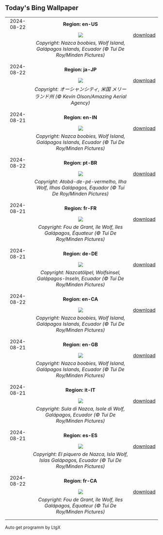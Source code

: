 ## Today's Bing Wallpaper
|      |      |      |
| :----: | :----: | :----: |
|2024-08-22|**Region: en-US**||
||![](https://www.bing.com/th?id=OHR.NazcaBooby_EN-US0971401791_UHD.jpg&pid=hp&w=1152&h=648&rs=1&c=4)| [download](https://www.bing.com/th?id=OHR.NazcaBooby_EN-US0971401791_UHD.jpg)|
||*Copyright: Nazca boobies, Wolf Island, Galápagos Islands, Ecuador (© Tui De Roy/Minden Pictures)*
||
|||
|2024-08-22|**Region: ja-JP**||
||![](https://www.bing.com/th?id=OHR.OceanCityMD_JA-JP5837703169_UHD.jpg&pid=hp&w=1152&h=648&rs=1&c=4)| [download](https://www.bing.com/th?id=OHR.OceanCityMD_JA-JP5837703169_UHD.jpg)|
||*Copyright: オーシャンシティ, 米国 メリーランド州 (© Kevin Olson/Amazing Aerial Agency)*
||
|||
|2024-08-21|**Region: en-IN**||
||![](https://www.bing.com/th?id=OHR.NazcaBooby_EN-IN0321873603_UHD.jpg&pid=hp&w=1152&h=648&rs=1&c=4)| [download](https://www.bing.com/th?id=OHR.NazcaBooby_EN-IN0321873603_UHD.jpg)|
||*Copyright: Nazca boobies, Wolf Island, Galápagos Islands, Ecuador (© Tui De Roy/Minden Pictures)*
||
|||
|2024-08-22|**Region: pt-BR**||
||![](https://www.bing.com/th?id=OHR.NazcaBooby_PT-BR5782154593_UHD.jpg&pid=hp&w=1152&h=648&rs=1&c=4)| [download](https://www.bing.com/th?id=OHR.NazcaBooby_PT-BR5782154593_UHD.jpg)|
||*Copyright: Atobá-de-pé-vermelho, Ilha Wolf, Ilhas Galápagos, Equador (© Tui De Roy/Minden Pictures)*
||
|||
|2024-08-21|**Region: fr-FR**||
||![](https://www.bing.com/th?id=OHR.NazcaBooby_FR-FR8760221120_UHD.jpg&pid=hp&w=1152&h=648&rs=1&c=4)| [download](https://www.bing.com/th?id=OHR.NazcaBooby_FR-FR8760221120_UHD.jpg)|
||*Copyright: Fou de Grant, île Wolf, îles Galápagos, Équateur (© Tui De Roy/Minden Pictures)*
||
|||
|2024-08-21|**Region: de-DE**||
||![](https://www.bing.com/th?id=OHR.NazcaBooby_DE-DE4166960600_UHD.jpg&pid=hp&w=1152&h=648&rs=1&c=4)| [download](https://www.bing.com/th?id=OHR.NazcaBooby_DE-DE4166960600_UHD.jpg)|
||*Copyright: Nazcatölpel, Wolfsinsel, Galápagos-Inseln, Ecuador (© Tui De Roy/Minden Pictures)*
||
|||
|2024-08-22|**Region: en-CA**||
||![](https://www.bing.com/th?id=OHR.NazcaBooby_EN-CA2702315938_UHD.jpg&pid=hp&w=1152&h=648&rs=1&c=4)| [download](https://www.bing.com/th?id=OHR.NazcaBooby_EN-CA2702315938_UHD.jpg)|
||*Copyright: Nazca boobies, Wolf Island, Galápagos Islands, Ecuador (© Tui De Roy/Minden Pictures)*
||
|||
|2024-08-21|**Region: en-GB**||
||![](https://www.bing.com/th?id=OHR.NazcaBooby_EN-GB8876355438_UHD.jpg&pid=hp&w=1152&h=648&rs=1&c=4)| [download](https://www.bing.com/th?id=OHR.NazcaBooby_EN-GB8876355438_UHD.jpg)|
||*Copyright: Nazca boobies, Wolf Island, Galápagos Islands, Ecuador (© Tui De Roy/Minden Pictures)*
||
|||
|2024-08-21|**Region: it-IT**||
||![](https://www.bing.com/th?id=OHR.NazcaBooby_IT-IT8043395751_UHD.jpg&pid=hp&w=1152&h=648&rs=1&c=4)| [download](https://www.bing.com/th?id=OHR.NazcaBooby_IT-IT8043395751_UHD.jpg)|
||*Copyright: Sula di Nazca, Isole di Wolf, Galápagos, Ecuador (© Tui De Roy/Minden Pictures)*
||
|||
|2024-08-21|**Region: es-ES**||
||![](https://www.bing.com/th?id=OHR.NazcaBooby_ES-ES8963082511_UHD.jpg&pid=hp&w=1152&h=648&rs=1&c=4)| [download](https://www.bing.com/th?id=OHR.NazcaBooby_ES-ES8963082511_UHD.jpg)|
||*Copyright: El piquero de Nazca, Isla Wolf, Islas Galápagos, Ecuador (© Tui De Roy/Minden Pictures)*
||
|||
|2024-08-22|**Region: fr-CA**||
||![](https://www.bing.com/th?id=OHR.NazcaBooby_FR-CA9861813590_UHD.jpg&pid=hp&w=1152&h=648&rs=1&c=4)| [download](https://www.bing.com/th?id=OHR.NazcaBooby_FR-CA9861813590_UHD.jpg)|
||*Copyright: Fou de Grant, île Wolf, îles Galápagos, Équateur (© Tui De Roy/Minden Pictures)*
||
|||

Auto get programm by LtgX
